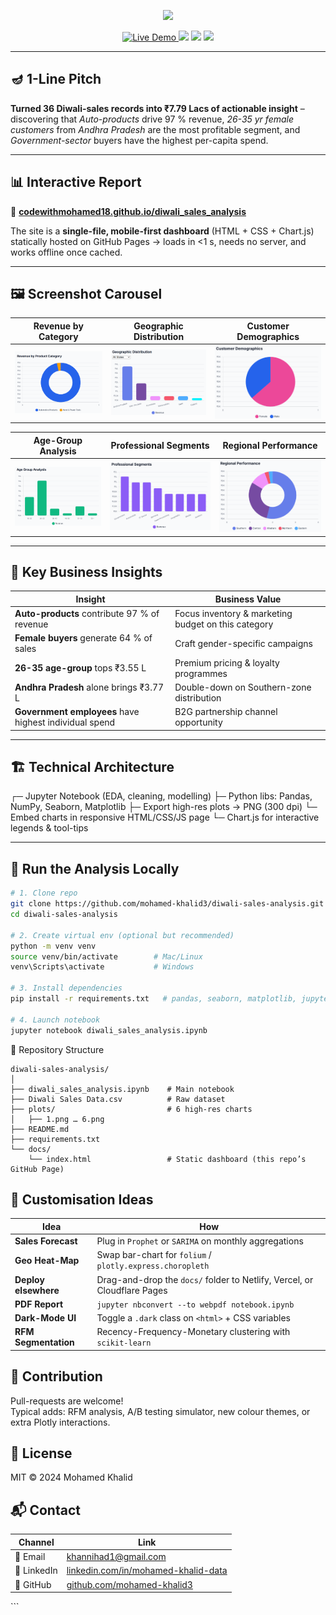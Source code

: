 <!-- ───────────────  README.md  ─────────────── -->
<p align="center">
  <img src="https://capsule-render.vercel.app/api?type=waving&color=gradient&height=180&section=header&text=Diwali%20Sales%20Analytics&fontSize=50&fontColor=ffffff&animation=twinkling&desc=Python%20|%20Pandas%20|%20Seaborn%20|%20Business%20Intelligence&descAlignY=65"/>
</p>

<p align="center">
  <a href="https://codewithmohamed18.github.io/diwali_sales_analysis/" target="_blank">
    <img src="https://img.shields.io/badge/Live-Demo-2563eb?style=for-the-badge&logo=google-chrome&logoColor=white" alt="Live Demo"/>
  </a>
  <img src="https://img.shields.io/badge/Python-3.9+-3776AB?style=for-the-badge&logo=python&logoColor=white"/>
  <img src="https://img.shields.io/badge/License-MIT-green.svg?style=for-the-badge"/>
  <img src="https://img.shields.io/badge/Status-Completed-success?style=for-the-badge"/>
</p>

---

## 🪔 1-Line Pitch
**Turned 36 Diwali-sales records into ₹7.79 Lacs of actionable insight** – discovering that *Auto-products* drive 97 % revenue, *26-35 yr female customers* from *Andhra Pradesh* are the most profitable segment, and *Government-sector* buyers have the highest per-capita spend.

---

## 📊 Interactive Report
🔗 **[codewithmohamed18.github.io/diwali_sales_analysis](https://codewithmohamed18.github.io/diwali_sales_analysis/)**

The site is a **single-file, mobile-first dashboard** (HTML + CSS + Chart.js) statically hosted on GitHub Pages → loads in <1 s, needs no server, and works offline once cached.

---

## 🖼️ Screenshot Carousel
| Revenue by Category | Geographic Distribution | Customer Demographics |
|:-------------------:|:-----------------------:|:---------------------:|
| ![1](https://raw.githubusercontent.com/codewithmohamed18/diwali_sales_analysis/main/images/1.png) | ![2](https://raw.githubusercontent.com/codewithmohamed18/diwali_sales_analysis/main/images/2.png) | ![3](https://raw.githubusercontent.com/codewithmohamed18/diwali_sales_analysis/main/images/3.png) |

| Age-Group Analysis | Professional Segments | Regional Performance |
|:------------------:|:---------------------:|:--------------------:|
| ![4](https://raw.githubusercontent.com/codewithmohamed18/diwali_sales_analysis/main/images/4.png) | ![5](https://raw.githubusercontent.com/codewithmohamed18/diwali_sales_analysis/main/images/5.png) | ![6](https://raw.githubusercontent.com/codewithmohamed18/diwali_sales_analysis/main/images/6.png) |
---

## 🧠 Key Business Insights
| Insight | Business Value |
|---------|----------------|
| **Auto-products** contribute 97 % of revenue | Focus inventory & marketing budget on this category |
| **Female buyers** generate 64 % of sales | Craft gender-specific campaigns |
| **26-35 age-group** tops ₹3.55 L | Premium pricing & loyalty programmes |
| **Andhra Pradesh** alone brings ₹3.77 L | Double-down on Southern-zone distribution |
| **Government employees** have highest individual spend | B2G partnership channel opportunity |

---

## 🏗️ Technical Architecture

┌─ Jupyter Notebook (EDA, cleaning, modelling)
├─ Python libs: Pandas, NumPy, Seaborn, Matplotlib
├─ Export high-res plots → PNG (300 dpi)
└─ Embed charts in responsive HTML/CSS/JS page
└─ Chart.js for interactive legends & tool-tips




---

## 🚀 Run the Analysis Locally
```bash
# 1. Clone repo
git clone https://github.com/mohamed-khalid3/diwali-sales-analysis.git
cd diwali-sales-analysis

# 2. Create virtual env (optional but recommended)
python -m venv venv
source venv/bin/activate        # Mac/Linux
venv\Scripts\activate           # Windows

# 3. Install dependencies
pip install -r requirements.txt   # pandas, seaborn, matplotlib, jupyter

# 4. Launch notebook
jupyter notebook diwali_sales_analysis.ipynb

```

📁 Repository Structure
```
diwali-sales-analysis/
│
├── diwali_sales_analysis.ipynb    # Main notebook
├── Diwali Sales Data.csv          # Raw dataset
├── plots/                         # 6 high-res charts
│   ├── 1.png … 6.png
├── README.md
├── requirements.txt
└── docs/
    └── index.html                 # Static dashboard (this repo’s GitHub Page)
```
## 🔧 Customisation Ideas
| Idea | How |
|------|-----|
| **Sales Forecast** | Plug in `Prophet` or `SARIMA` on monthly aggregations |
| **Geo Heat-Map** | Swap bar-chart for `folium` / `plotly.express.choropleth` |
| **Deploy elsewhere** | Drag-and-drop the `docs/` folder to Netlify, Vercel, or Cloudflare Pages |
| **PDF Report** | `jupyter nbconvert --to webpdf notebook.ipynb` |
| **Dark-Mode UI** | Toggle a `.dark` class on `<html>` + CSS variables |
| **RFM Segmentation** | Recency-Frequency-Monetary clustering with `scikit-learn` |

## 🤝 Contribution
Pull-requests are welcome!  
Typical adds: RFM analysis, A/B testing simulator, new colour themes, or extra Plotly interactions.

## 📄 License
MIT © 2024 Mohamed Khalid  

## 📬 Contact
| Channel | Link |
|---------|------|
| 📧 Email | [khannihad1@gmail.com](mailto:khannihad1@gmail.com) |
| 💼 LinkedIn | [linkedin.com/in/mohamed-khalid-data](https://linkedin.com/in/mohamed-khalid-data) |
| 🐙 GitHub | [github.com/mohamed-khalid3](https://github.com/mohamed-khalid3) |

<!-- Open-Graph / Twitter -->
<meta property="og:title" content="Diwali Sales Analytics | Python Data-Science Project">
<meta property="og:description" content="Interactive dashboard revealing ₹7.79 L Diwali-sales insights with Python, Pandas & Seaborn.">
<meta property="og:image" content="https://raw.githubusercontent.com/codewithmohamed18/diwali_sales_analysis/main/images/1.png">
<meta property="og:url" content="https://codewithmohamed18.github.io/diwali_sales_analysis/">
<meta property="og:type" content="website">
<meta name="twitter:card" content="summary_large_image">
<meta name="twitter:title" content="Diwali Sales Analytics | Python Data-Science Project">
<meta name="twitter:description" content="Interactive dashboard revealing ₹7.79 L Diwali-sales insights with Python, Pandas & Seaborn.">
<meta name="twitter:image" content="https://raw.githubusercontent.com/codewithmohamed18/diwali_sales_analysis/main/images/1.png">
```
